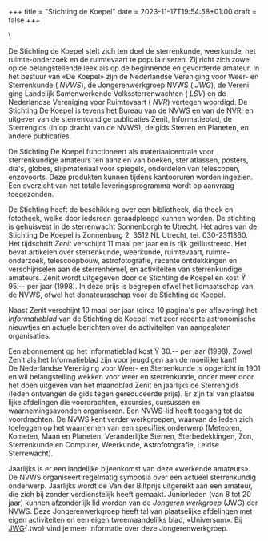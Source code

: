 +++
title = "Stichting de Koepel"
date = 2023-11-17T19:54:58+01:00
draft = false
+++

\

De Stichting de Koepel stelt zich ten doel de sterrenkunde, weerkunde,
het ruimte-onderzoek en de ruimtevaart te popula riseren. Zij richt zich
zowel op de belangstellende leek als op de beginnende en gevorderde
amateur. In het bestuur van «De Koepel» zijn de Nederlandse Vereniging
voor Weer- en Sterrenkunde ( *NVWS*), de Jongerenwerkgroep NVWS (
*JWG*), de Vereni ging Landelijk Samenwerkende Volkssterrenwachten (
*LSV*) en de Nederlandse Vereniging voor Ruimtevaart ( *NVR*) vertegen
woordigd. De Stichting De Koepel is tevens het Bureau van de NVWS en van
de NVR. en uitgever van de sterrenkundige publicaties Zenit,
Informatieblad, de Sterrengids (in op dracht van de NVWS), de gids
Sterren en Planeten, en andere publicaties.

De Stichting De Koepel functioneert als materiaalcentrale voor
sterrenkundige amateurs ten aanzien van boeken, ster atlassen, posters,
dia\'s, globes, slijpmateriaal voor spiegels, onderdelen van telescopen,
enzovoorts. Deze produkten kunnen tijdens kantooruren worden ingezien.
Een overzicht van het totale leveringsprogramma wordt op aanvraag
toegezonden.

De Stichting heeft de beschikking over een bibliotheek, dia theek en
fototheek, welke door iedereen geraadpleegd kunnen worden. De stichting
is gehuisvest in de sterrenwacht Sonnenborgh te Utrecht. Het adres van
de Stichting De Koepel is Zonnenburg 2, 3512 NL Utrecht, tel.
030-2311360.\
Het tijdschrift *Zenit* verschijnt 11 maal per jaar en is rijk
geïllustreerd. Het bevat artikelen over sterrenkunde, weerkunde,
ruimtevaart, ruimte-onderzoek, telescoopbouw, astrofotografie, recente
ontdekkingen en verschijnselen aan de sterrenhemel, en activiteiten van
sterrenkundige amateurs. Zenit wordt uitgegeven door de Stichting de
Koepel en kost Ÿ 95.\-- per jaar (1998). In deze prijs is begrepen ofwel
het lidmaatschap van de NVWS, ofwel het donateursschap voor de Stichting
de Koepel.

Naast Zenit verschijnt 10 maal per jaar (circa 10 pagina\'s per
aflevering) het *Informatieblad* van de Stichting de Koepel met zeer
recente astronomische nieuwtjes en actuele berichten over de
activiteiten van aangesloten organisaties.

Een abonnement op het Informatieblad kost Ÿ 30.\-- per jaar (1998).
Zowel Zenit als het Informatieblad zijn voor jeugdigen aan de moeilijke
kant!\
De Nederlandse Vereniging voor Weer- en Sterrenkunde is opgericht in
1901 en wil belangstelling wekken voor weer en sterrenkunde, onder meer
door het doen uitgeven van het maandblad Zenit en jaarlijks de
Sterrengids (leden ontvangen de gids tegen gereduceerde prijs). Er zijn
tal van plaatse lijke afdelingen die voordrachten, excursies, cursussen
en waarnemingsavonden organiseren. Een NVWS-lid heeft toegang tot de
voordrachten. De NVWS kent verder werkgroepen, waarvan de leden zich
toeleggen op het waarnemen van een specifiek onderwerp (Meteoren,
Kometen, Maan en Planeten, Veranderlijke Sterren, Sterbedekkingen, Zon,
Sterrenkunde en Computer, Weerkunde, Astrofotografie, Leidse
Sterrewacht).

Jaarlijks is er een landelijke bijeenkomst van deze «werkende amateurs».
De NVWS organiseert regelmatig symposia over een actueel sterrenkundig
onderwerp. Jaarlijks wordt de Van der Biltprijs uitgereikt aan een
amateur, die zich bij zonder verdienstelijk heeft gemaakt. Juniorleden
(van 8 tot 20 jaar) kunnen afzonderlijk lid worden van de *Jongeren
werkgroep* (JWG) der NVWS. Deze Jongerenwerkgroep heeft tal van
plaatselijke afdelingen met eigen activiteiten en een eigen
tweemaandelijks blad, «Universum». Bij [JWG](jwg.html){.two} vind je
meer informatie over deze Jongerenwerkgroep.

